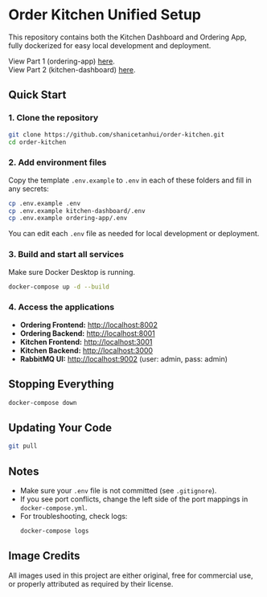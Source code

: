 # Order Kitchen Unified Setup

This repository contains both the Kitchen Dashboard and Ordering App, fully dockerized for easy local development and deployment.

View Part 1 (ordering-app) [here](https://github.com/shanicetanhui/ordering-app).  
View Part 2 (kitchen-dashboard) [here](https://github.com/venicephua/kitchen-dashboard).

## Quick Start

### 1. Clone the repository
```bash
git clone https://github.com/shanicetanhui/order-kitchen.git
cd order-kitchen
```

### 2. Add environment files
Copy the template `.env.example` to `.env` in each of these folders and fill in any secrets:

```bash
cp .env.example .env
cp .env.example kitchen-dashboard/.env
cp .env.example ordering-app/.env
```

You can edit each `.env` file as needed for local development or deployment.

### 3. Build and start all services
Make sure Docker Desktop is running.
```bash
docker-compose up -d --build
```

### 4. Access the applications
- **Ordering Frontend:** [http://localhost:8002](http://localhost:8002)
- **Ordering Backend:** [http://localhost:8001](http://localhost:8001)
- **Kitchen Frontend:** [http://localhost:3001](http://localhost:3001)
- **Kitchen Backend:** [http://localhost:3000](http://localhost:3000)
- **RabbitMQ UI:** [http://localhost:9002](http://localhost:9002) (user: admin, pass: admin)

## Stopping Everything
```bash
docker-compose down
```

## Updating Your Code
```bash
git pull
```

## Notes
- Make sure your `.env` file is not committed (see `.gitignore`).
- If you see port conflicts, change the left side of the port mappings in `docker-compose.yml`.
- For troubleshooting, check logs:
  ```bash
  docker-compose logs
  ```

## Image Credits

All images used in this project are either original, free for commercial use, or properly attributed as required by their license.
